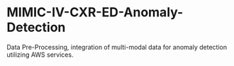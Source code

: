 # MIMIC-IV-CXR-ED-Anomaly-Detection
Data Pre-Processing, integration of multi-modal data for anomaly detection utilizing AWS services.
